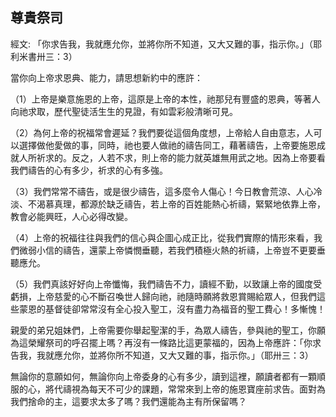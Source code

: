 ## 尊貴祭司 ##

經文: 「你求告我，我就應允你，並將你所不知道，又大又難的事，指示你。」（耶利米書卅三：3）



當你向上帝求恩典、能力，請思想新約中的應許：

（1）上帝是樂意施恩的上帝，這原是上帝的本性，祂那兒有豐盛的恩典，等著人向祂求取，歷代聖徒活生生的見證，有如雲彩般清晰可見。

（2）為何上帝的祝福常會遲延？我們要從這個角度想，上帝給人自由意志，人可以選擇做他愛做的事，同時，祂也要人做祂的禱告同工，藉著禱告，上帝要施恩成就人所祈求的。反之，人若不求，則上帝的能力就英雄無用武之地。因為上帝要看我們禱告的心有多少，祈求的心有多強。

（3）我們常常不禱告，或是很少禱告，這多麼令人傷心！今日教會荒涼、人心冷淡、不渴慕真理，都源於缺乏禱告，若上帝的百姓能熱心祈禱，緊緊地依靠上帝，教會必能興旺，人心必得改變。

（4）上帝的祝福往往與我們的信心與企圖心成正比，從我們實際的情形來看，我們微弱小信的禱告，還蒙上帝憐憫垂聽，若我們積極火熱的祈禱，上帝豈不更要垂聽應允。

（5）我們真該好好向上帝懺悔，我們禱告不力，讀經不勤，以致讓上帝的國度受虧損，上帝慈愛的心不斷召喚世人歸向祂，祂隨時願將救恩賞賜給眾人，但我們這些蒙恩的基督徒卻常常沒有全心投入聖工，沒有盡力為福音的聖工費心！多慚愧！

親愛的弟兄姐妹們，上帝需要你舉起聖潔的手，為眾人禱告，參與祂的聖工，你願為這榮耀祭司的呼召擺上嗎？再沒有一條路比這更蒙福的，因為上帝應許：「你求告我，我就應允你，並將你所不知道，又大又難的事，指示你。」（耶卅三：3）

無論你的意願如何，無論你向上帝委身的心有多少，讀到這裡，願讀者都有一顆順服的心，將代禱視為每天不可少的課題，常常來到上帝的施恩寶座前求告。面對為我們捨命的主，這要求太多了嗎？我們還能為主有所保留嗎？